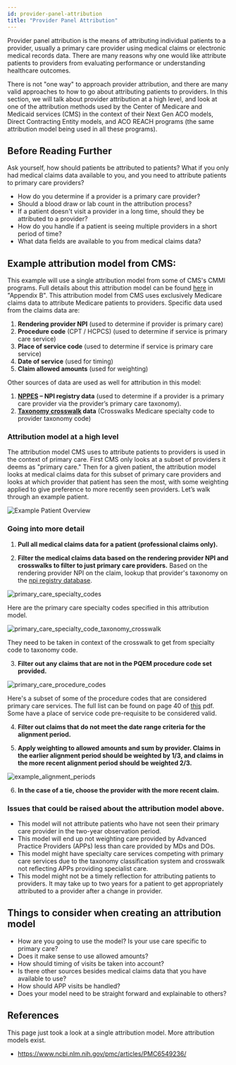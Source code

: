 ```yaml
---
id: provider-panel-attribution
title: "Provider Panel Attribution"
---
```


Provider panel attribution is the means of attributing individual patients to a provider, usually a primary care 
provider using medical claims or electronic medical records data. There are many reasons why one would like attribute 
patients to providers from evaluating performance or understanding healthcare outcomes.

There is not "one way" to approach provider attribution, and there are many valid approaches to how to go about 
attributing patients to providers. In this section, we will talk about provider attribution at a high level, and look 
at one of the attribution methods used by the Center of Medicare and Medicaid services (CMS) in the context of their 
Next Gen ACO models, Direct Contracting Entity models, and ACO REACH programs (the same attribution model being used in
all these programs).


## Before Reading Further

Ask yourself, how should patients be attributed to patients? What if you only had medical claims data available to you,
and you need to attribute patients to primary care providers?

* How do you determine if a provider is a primary care provider?
* Should a blood draw or lab count in the attribution process?
* If a patient doesn't visit a provider in a long time, should they be attributed to a provider?
* How do you handle if a patient is seeing multiple providers in a short period of time?
* What data fields are available to you from medical claims data?


## Example attribution model from CMS:

This example will use a single attribution model from some of CMS's CMMI programs. Full details about this attribution
model can be found [here](https://www.cms.gov/priorities/innovation/media/document/dc-financial-op-guide-overview) in
"Appendix B".
This attribution model from CMS uses exclusively Medicare claims data to attribute Medicare patients to providers. 
Specific data used from the claims data are:

1.	**Rendering provider NPI** (used to determine if provider is primary care)
2.	**Procedure code** (CPT / HCPCS) (used to determine if service is primary care service)
3.	**Place of service code** (used to determine if service is primary care service)
4.	**Date of service** (used for timing)
5.	**Claim allowed amounts** (used for weighting)

Other sources of data are used as well for attribution in this model:

1.	**[NPPES](https://npiregistry.cms.hhs.gov/search) – NPI registry data** (used to determine if a provider is a primary care provider via the provider’s primary care taxonomy).
2.	**[Taxonomy crosswalk](https://data.cms.gov/provider-characteristics/medicare-provider-supplier-enrollment/medicare-provider-and-supplier-taxonomy-crosswalk) data** (Crosswalks Medicare specialty code to provider taxonomy code)

### Attribution model at a high level

The attribution model CMS uses to attribute patients to providers is used in the context of primary care. 
First CMS only looks at a subset of providers it deems as "primary care." Then for a given patient, the attribution
model looks at medical claims data for this subset of primary care providers and looks at which provider that patient 
has seen the most, with some weighting applied to give preference to more recently seen providers. Let’s walk through
an example patient.

![Example Patient Overview](/img/provider_attribution/provider_attribution_overview.drawio.svg)

### Going into more detail

1. **Pull all medical claims data for a patient (professional claims only).**

2. **Filter the medical claims data based on the rendering provider NPI and crosswalks to filter to just primary 
care providers.** Based on the rendering provider NPI on the claim, lookup that provider's taxonomy on the [npi
registry database](https://npiregistry.cms.hhs.gov/search).

![primary_care_specialty_codes](/img/provider_attribution/primary_care_specialty_codes.png)

Here are the primary care specialty codes specified in this attribution model.

![primary_care_specialty_code_taxonomy_crosswalk](/img/provider_attribution/primary_care_specialty_code_taxonomy_crosswalk.png)

They need to be taken in context of the crosswalk to get from specialty code to taxonomy code. 

3. **Filter out any claims that are not in the PQEM procedure code set provided.**


![primary_care_procedure_codes](/img/provider_attribution/primary_care_procedure_codes.png)


Here's a subset of some of the procedure codes that are considered primary care services.
The full list can be found on page 40 of [this](https://www.cms.gov/priorities/innovation/media/document/dc-financial-op-guide-overview)
pdf. Some have a place of service code pre-requisite to be considered valid.

4. **Filter out claims that do not meet the date range criteria for the alignment period.**

5. **Apply weighting to allowed amounts and sum by provider. Claims in the earlier alignment period should be
weighted by 1/3, and claims in the more recent alignment period should be weighted 2/3.**

![example_alignment_periods](/img/provider_attribution/alignment_year_date_ranges.png)


6. **In the case of a tie, choose the provider with the more recent claim.**


### Issues that could be raised about the attribution model above.

* This model will not attribute patients who have not seen their primary care provider in the two-year observation 
period.
* This model will end up not weighting care provided by Advanced Practice Providers (APPs) less than care provided 
by MDs and DOs.
* This model might have specialty care services competing with primary care services due to the taxonomy classification
system and crosswalk not reflecting APPs providing specialist care.
* This model might not be a timely reflection for attributing patients to providers. It may take up to two years for 
a patient to get appropriately attributed to a provider after a change in provider. 

## Things to consider when creating an attribution model

* How are you going to use the model? Is your use care specific to primary care?
* Does it make sense to use allowed amounts?
* How should timing of visits be taken into account?
* Is there other sources besides medical claims data that you have available to use?
* How should APP visits be handled?
* Does your model need to be straight forward and explainable to others?

## References 
This page just took a look at a single attribution model. More attribution models exist.
* https://www.ncbi.nlm.nih.gov/pmc/articles/PMC6549236/
